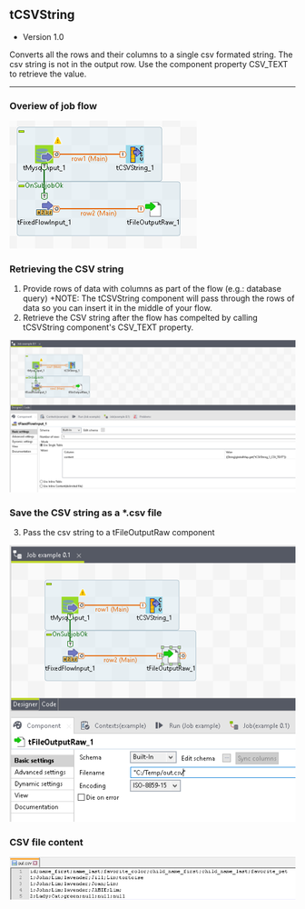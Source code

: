 ## tCSVString

+ Version 1.0

Converts all the rows and their columns to a single csv formated string. The csv string is not in the output row. Use the component property CSV_TEXT to retrieve the value. 

---

### Overiew of job flow

![Alt text](/doc/job_overview.png?raw=true "Job - Flow Diagram")

### Retrieving the CSV string

1. Provide rows of data with columns as part of the flow (e.g.: database query)
+NOTE: The tCSVString component will pass through the rows of data so you can insert it in the middle of your flow.
2. Retrieve the CSV string after the flow has compelted by calling tCSVString component's CSV_TEXT property. 

![Alt text](/doc/tFixedFlowInput_01.png?raw=true "tFixedFlowInput - retrieve csv string")

### Save the CSV string as a *.csv file

3. Pass the csv string to a tFileOutputRaw component

![Alt text](/doc/tFileOutputRaw_01.png?raw=true "tFileOutputRaw - create csv file")

### CSV file content

![Alt text](/doc/output_csv.png?raw=true "CSV File - content")
